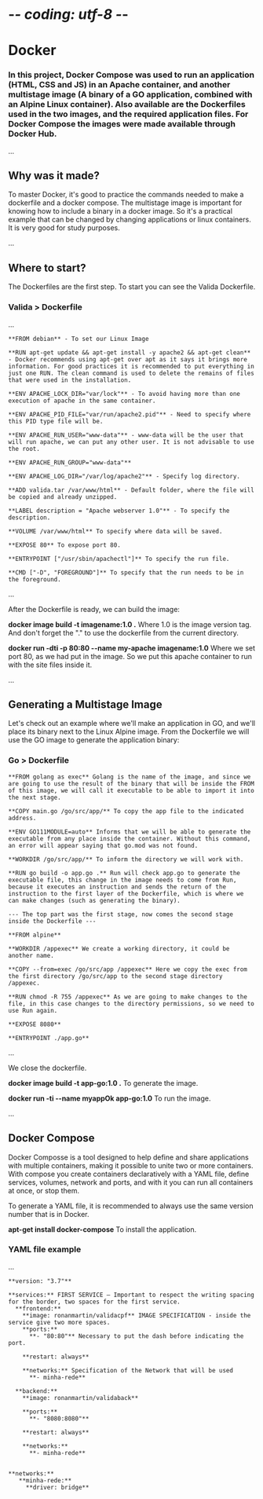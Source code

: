 # -_- coding: utf-8 -_-

# Docker

### In this project, Docker Compose was used to run an application (HTML, CSS and JS) in an Apache container, and another multistage image (A binary of a GO application, combined with an Alpine Linux container). Also available are the Dockerfiles used in the two images, and the required application files. For Docker Compose the images were made available through Docker Hub.

...

## **Why was it made?**

To master Docker, it's good to practice the commands needed to make a dockerfile and a docker compose. The multistage image is important for knowing how to include a binary in a docker image. So it's a practical example that can be changed by changing applications or linux containers. It is very good for study purposes.

...

## **Where to start?**

The Dockerfiles are the first step. To start you can see the Valida Dockerfile.

### Valida > Dockerfile

...

```
**FROM debian** - To set our Linux Image

**RUN apt-get update && apt-get install -y apache2 && apt-get clean** - Docker recommends using apt-get over apt as it says it brings more information. For good practices it is recommended to put everything in just one RUN. The clean command is used to delete the remains of files that were used in the installation.

**ENV APACHE_LOCK_DIR="var/lock"** - To avoid having more than one execution of apache in the same container.

**ENV APACHE_PID_FILE="var/run/apache2.pid"** - Need to specify where this PID type file will be.

**ENV APACHE_RUN_USER="www-data"** - www-data will be the user that will run apache, we can put any other user. It is not advisable to use the root.

**ENV APACHE_RUN_GROUP="www-data"**

**ENV APACHE_LOG_DIR="/var/log/apache2"** - Specify log directory.

**ADD valida.tar /var/www/html** - Default folder, where the file will be copied and already unzipped.

**LABEL description = "Apache webserver 1.0"** - To specify the description.

**VOLUME /var/www/html** To specify where data will be saved.

**EXPOSE 80** To expose port 80.

**ENTRYPOINT ["/usr/sbin/apachectl"]** To specify the run file.

**CMD ["-D", "FOREGROUND"]** To specify that the run needs to be in the foreground.
```

...

After the Dockerfile is ready, we can build the image:

**docker image build -t imagename:1.0 .** Where 1.0 is the image version tag. And don't forget the "." to use the dockerfile from the current directory.

**docker run -dti -p 80:80 --name my-apache imagename:1.0** Where we set port 80, as we had put in the image. So we put this apache container to run with the site files inside it.

...

## **Generating a Multistage Image**

Let's check out an example where we'll make an application in GO, and we'll place its binary next to the Linux Alpine image. From the Dockerfile we will use the GO image to generate the application binary:

### Go > Dockerfile

```
**FROM golang as exec** Golang is the name of the image, and since we are going to use the result of the binary that will be inside the FROM of this image, we will call it executable to be able to import it into the next stage.

**COPY main.go /go/src/app/** To copy the app file to the indicated address.

**ENV GO111MODULE=auto** Informs that we will be able to generate the executable from any place inside the container. Without this command, an error will appear saying that go.mod was not found.

**WORKDIR /go/src/app/** To inform the directory we will work with.

**RUN go build -o app.go .** Run will check app.go to generate the executable file, this change in the image needs to come from Run, because it executes an instruction and sends the return of the instruction to the first layer of the Dockerfile, which is where we can make changes (such as generating the binary).

--- The top part was the first stage, now comes the second stage inside the Dockerfile ---

**FROM alpine**

**WORKDIR /appexec** We create a working directory, it could be another name.

**COPY --from=exec /go/src/app /appexec** Here we copy the exec from the first directory /go/src/app to the second stage directory /appexec.

**RUN chmod -R 755 /appexec** As we are going to make changes to the file, in this case changes to the directory permissions, so we need to use Run again.

**EXPOSE 8080**

**ENTRYPOINT ./app.go**
```

...

We close the dockerfile.

**docker image build -t app-go:1.0 .** To generate the image.

**docker run -ti --name myappOk app-go:1.0** To run the image.

...

## **Docker Compose**

Docker Composse is a tool designed to help define and share applications with multiple containers, making it possible to unite two or more containers. With compose you create containers declaratively with a YAML file, define services, volumes, network and ports, and with it you can run all containers at once, or stop them.

To generate a YAML file, it is recommended to always use the same version number that is in Docker.

**apt-get install docker-compose** To install the application.

### YAML file example

...

```
**version: "3.7"**

**services:** FIRST SERVICE – Important to respect the writing spacing for the border, two spaces for the first service.
  **frontend:**
    **image: ronanmartin/validacpf** IMAGE SPECIFICATION - inside the service give two more spaces.
    **ports:**
      **- "80:80"** Necessary to put the dash before indicating the port.

    **restart: always**

    **networks:** Specification of the Network that will be used
      **- minha-rede**

  **backend:**
    **image: ronanmartin/validaback**

    **ports:**
      **- "8080:8080"**

    **restart: always**

    **networks:**
      **- minha-rede**


**networks:**
   **minha-rede:**
     **driver: bridge**
```
